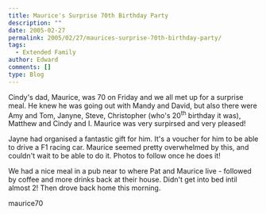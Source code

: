 ```yaml
---
title: Maurice's Surprise 70th Birthday Party
description: ""
date: 2005-02-27
permalink: 2005/02/27/maurices-surprise-70th-birthday-party/
tags:
  - Extended Family
author: Edward
comments: []
type: Blog
---
```


Cindy\'s dad, Maurice, was 70 on Friday and we all met up for a surprise
meal. He knew he was going out with Mandy and David, but also there were
Amy and Tom, Janyne, Steve, Christopher (who\'s 20<sup>th</sup> birthday
it was), Matthew and Cindy and I. Maurice was very surpirsed and very
pleased!

Jayne had organised a fantastic gift for him. It\'s a voucher for him to
be able to drive a F1 racing car. Maurice seemed pretty overwhelmed by
this, and couldn\'t wait to be able to do it. Photos to follow once he
does it!

We had a nice meal in a pub near to where Pat and Maurice live -
followed by coffee and more drinks back at their house. Didn\'t get into
bed intil almost 2! Then drove back home this morning.

<wpg2>maurice70</wpg2>

